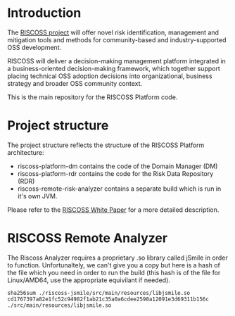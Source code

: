 # Introduction

The [RISCOSS project](http://www.riscoss.eu) will offer novel risk identification, management and mitigation tools and methods for community-based and industry-supported OSS development. 

RISCOSS will deliver a decision-making management platform integrated in a business-oriented decision-making framework, which together support placing technical OSS adoption decisions into organizational, business strategy and broader OSS community context.

This is the main repository for the RISCOSS Platform code.

# Project structure

The project structure reflects the structure of the RISCOSS Platform architecture:

* riscoss-platform-dm contains the code of the Domain Manager (DM)
* riscoss-platform-rdr contains the code for the Risk Data Repository (RDR)
* riscoss-remote-risk-analyzer contains a separate build which is run in it's own JVM.

Please refer to the [RISCOSS White Paper](http://www.riscoss.eu/bin/download/Discover/Whitepaper/RISCOSS-Whitepaper.pdf) for a more detailed description.

# RISCOSS Remote Analyzer

The Riscoss Analyzer requires a proprietary .so library called jSmile in order to function.
Unfortunaltely, we can't give you a copy but here is a hash of the file which you need in order
to run the build (this hash is of the file for Linux/AMD64, use the appropriate equivilant if needed).

    sha256sum ./riscoss-jsmile/src/main/resources/libjsmile.so
    cd1767397a82e1fc52c94982f1ab21c35a0a6cdee2598a12091e3d69311b156c  ./src/main/resources/libjsmile.so
